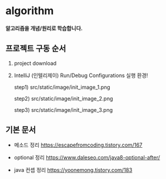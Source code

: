 # algorithm
#### 알고리즘을 개념/원리로 학습합니다.

## 프로젝트 구동 순서 
1. project download

2. IntelliJ (인텔리제이) Run/Debug Configurations 실행 환경!

   step1) src/static/image/init_image_1.png

   step2) src/static/image/init_image_2.png

   step3) src/static/image/init_image_3.png

   
## 기본 문서
- 메소드 정리
https://escapefromcoding.tistory.com/167

- optional 정리
https://www.daleseo.com/java8-optional-after/

- java 컨셉 정리 
https://yoonemong.tistory.com/183